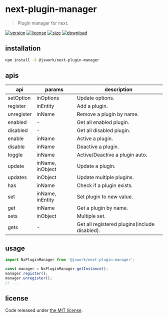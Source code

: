 # next-plugin-manager
> Plugin manager for next.

[![version][version-image]][version-url]
[![license][license-image]][license-url]
[![size][size-image]][size-url]
[![download][download-image]][download-url]

## installation
```bash
npm install -S @jswork/next-plugin-manager
```

## apis
| api        | params           | description                                   |
| ---------- | ---------------- | --------------------------------------------- |
| setOption  | inOptions        | Update options.                               |
| register   | inEntity         | Add a plugin.                                 |
| unregister | inName           | Remove a plugin by name.                      |
| enabled    | -                | Get all enabled plugin.                       |
| disabled   | -                | Get all disabled plugin.                      |
| enable     | inName           | Active a plugin.                              |
| disable    | inName           | Deactive a plugin.                            |
| toggle     | inName           | Active/Deactive a plugin auto.                |
| update     | inName, inObject | Update a plugin.                              |
| updates    | inObject         | Update multiple plugins.                      |
| has        | inName           | Check if a plugin exists.                     |
| set        | inName, inEntity | Set plugin to new value.                      |
| get        | inName           | Get a plugin by name.                         |
| sets       | inObject         | Multiple set.                                 |
| gets       | -                | Get all registered plugins(include disabled). |

## usage
```js
import NxPluginManager from '@jswork/next-plugin-manager';

const manager = NxPluginManager.getInstance();
manager.register();
manager.unregister();
// ...
```

## license
Code released under [the MIT license](https://github.com/afeiship/next-plugin-manager/blob/master/LICENSE.txt).

[version-image]: https://img.shields.io/npm/v/@jswork/next-plugin-manager
[version-url]: https://npmjs.org/package/@jswork/next-plugin-manager

[license-image]: https://img.shields.io/npm/l/@jswork/next-plugin-manager
[license-url]: https://github.com/afeiship/next-plugin-manager/blob/master/LICENSE.txt

[size-image]: https://img.shields.io/bundlephobia/minzip/@jswork/next-plugin-manager
[size-url]: https://github.com/afeiship/next-plugin-manager/blob/master/dist/next-plugin-manager.min.js

[download-image]: https://img.shields.io/npm/dm/@jswork/next-plugin-manager
[download-url]: https://www.npmjs.com/package/@jswork/next-plugin-manager
